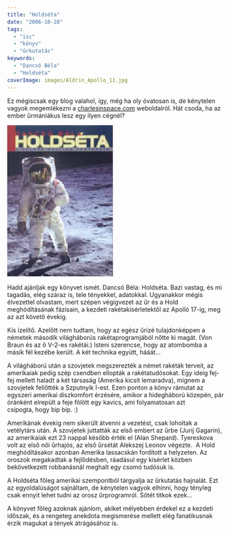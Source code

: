 ```yaml
---
title: "Holdséta"
date: "2006-10-28"
tags: 
  - "isc"
  - "könyv"
  - "űrkutatás"
keywords:
  - "Dancsó Béla"
  - "Holdséta"
coverImage: images/Aldrin_Apollo_11.jpg
---
```


Ez mégiscsak egy blog valahol, így, még ha oly óvatosan is, de kénytelen vagyok megemlékezni a [charlesinspace.com](http://charlesinspace.com/) weboldalról. Hát csoda, ha az ember űrmániákus lesz egy ilyen cégnél?

![holdseta](images/holdseta.jpg)

Hadd ajánljak egy könyvet ismét. Dancsó Béla: Holdséta. Bazi vastag, és mi tagadás, elég száraz is, tele tényekkel, adatokkal. Ugyanakkor mégis élvezettel olvastam, mert szépen végigvezet az űr és a Hold meghódításának fázisain, a kezdeti rakétakísérletektől az Apolló 17-ig, meg az azt követő évekig.

Kis ízelítő. Azelőtt nem tudtam, hogy az egész űrizé tulajdonképpen a németek második világháborús rakétaprogramjából nőtte ki magát. (Von Braun és az ő V-2-es rakétái.) Isteni szerencse, hogy az atombomba a másik fél kezébe került. A két technika együtt, hááát...

A világháború után a szovjetek megszerezték a német rakéták terveit, az amerikaiak pedig szép csendben ellopták a rakétatudósokat. Egy ideig fej-fej mellett haladt a két társaság (Amerika kicsit lemaradva), mígnem a szovjetek fellőtték a Szputnyik I-est. Ezen ponton a könyv rámutat az egyszeri amerikai diszkomfort érzésére, amikor a hidegháború közepén, pár óránként elrepült a feje fölött egy kavics, ami folyamatosan azt csipogta, hogy bip bip. :)

Amerikának évekig nem sikerült átvenni a vezetést, csak loholtak a vetélytárs után. A szovjetek juttatták az első embert az űrbe (Jurij Gagarin), az amerikaiak ezt 23 nappal később érték el (Alan Shepard). Tyereskova volt az első női űrhajós, az első űrsétát Alekszej Leonov végezte.  A Hold meghódításakor azonban Amerika lassacskán fordított a helyzeten. Az oroszok megakadtak a fejlődésben, ráadásul egy kísérlet közben bekövetkezett robbanásnál meghalt egy csomó tudósuk is.

A Holdséta főleg amerikai szempontból tárgyalja az űrkutatás hajnalát. Ezt az egyoldalúságot sajnáltam, de kénytelen vagyok elhinni, hogy tényleg csak ennyit lehet tudni az orosz űrprogramról. Sötét titkok ezek...

A könyvet főleg azoknak ajánlom, akiket mélyebben érdekel ez a kezdeti időszak, és a rengeteg anekdota megismerése mellett elég fanatikusnak érzik magukat a tények átrágásához is.
